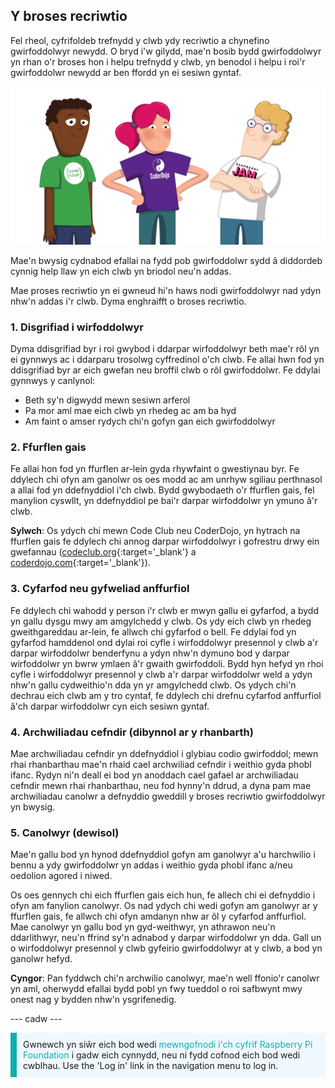 ## Y broses recriwtio

Fel rheol, cyfrifoldeb trefnydd y clwb ydy recriwtio a chynefino gwirfoddolwyr newydd. O bryd i'w gilydd, mae'n bosib bydd gwirfoddolwyr yn rhan o'r broses hon i helpu trefnydd y clwb, yn benodol i helpu i roi'r gwirfoddolwr newydd ar ben ffordd yn ei sesiwn gyntaf.

![Tri gwirfoddolwr yn sefyll.](images/2-RPF-Volunteers.png)

Mae'n bwysig cydnabod efallai na fydd pob gwirfoddolwr sydd â diddordeb cynnig help llaw yn eich clwb yn briodol neu'n addas.

Mae proses recriwtio yn ei gwneud hi'n haws nodi gwirfoddolwyr nad ydyn nhw'n addas i'r clwb. Dyma enghraifft o broses recriwtio.

### 1. Disgrifiad i wirfoddolwyr


Dyma ddisgrifiad byr i roi gwybod i ddarpar wirfoddolwyr beth mae'r rôl yn ei gynnwys ac i ddarparu trosolwg cyffredinol o'ch clwb. Fe allai hwn fod yn ddisgrifiad byr ar eich gwefan neu broffil clwb o rôl gwirfoddolwr. Fe ddylai gynnwys y canlynol:

* Beth sy'n digwydd mewn sesiwn arferol
* Pa mor aml mae eich clwb yn rhedeg ac am ba hyd
* Am faint o amser rydych chi'n gofyn gan eich gwirfoddolwyr

### 2. Ffurflen gais

Fe allai hon fod yn ffurflen ar-lein gyda rhywfaint o gwestiynau byr. Fe ddylech chi ofyn am ganolwr os oes modd ac am unrhyw sgiliau perthnasol a allai fod yn ddefnyddiol i'ch clwb. Bydd gwybodaeth o'r ffurflen gais, fel manylion cyswllt, yn ddefnyddiol pe bai'r darpar wirfoddolwr yn ymuno â'r clwb.

**Sylwch**: Os ydych chi mewn Code Club neu CoderDojo, yn hytrach na ffurflen gais fe ddylech chi annog darpar wirfoddolwyr i gofrestru drwy ein gwefannau ([codeclub.org](https://codeclub.org){:target='_blank'} a [coderdojo.com](https://coderdojo.com){:target='_blank'}).

### 3. Cyfarfod neu gyfweliad anffurfiol

Fe ddylech chi wahodd y person i'r clwb er mwyn gallu ei gyfarfod, a bydd yn gallu dysgu mwy am amgylchedd y clwb. Os ydy eich clwb yn rhedeg gweithgareddau ar-lein, fe allwch chi gyfarfod o bell. Fe ddylai fod yn gyfarfod hamddenol ond dylai roi cyfle i wirfoddolwyr presennol y clwb a'r darpar wirfoddolwr benderfynu a ydyn nhw'n dymuno bod y darpar wirfoddolwr yn bwrw ymlaen â'r gwaith gwirfoddoli. Bydd hyn hefyd yn rhoi cyfle i wirfoddolwyr presennol y clwb a'r darpar wirfoddolwr weld a ydyn nhw'n gallu cydweithio'n dda yn yr amgylchedd clwb. Os ydych chi'n dechrau eich clwb am y tro cyntaf, fe ddylech chi drefnu cyfarfod anffurfiol â'ch darpar wirfoddolwr cyn eich sesiwn gyntaf.

### 4. Archwiliadau cefndir (dibynnol ar y rhanbarth)

Mae archwiliadau cefndir yn ddefnyddiol i glybiau codio gwirfoddol; mewn rhai rhanbarthau mae'n rhaid cael archwiliad cefndir i weithio gyda phobl ifanc. Rydyn ni'n deall ei bod yn anoddach cael gafael ar archwiliadau cefndir mewn rhai rhanbarthau, neu fod hynny'n ddrud, a dyna pam mae archwiliadau canolwr a defnyddio gweddill y broses recriwtio gwirfoddolwyr yn bwysig.

### 5. Canolwyr (dewisol)

Mae'n gallu bod yn hynod ddefnyddiol gofyn am ganolwyr a'u harchwilio i bennu a ydy gwirfoddolwr yn addas i weithio gyda phobl ifanc a/neu oedolion agored i niwed.

Os oes gennych chi eich ffurflen gais eich hun, fe allech chi ei defnyddio i ofyn am fanylion canolwyr. Os nad ydych chi wedi gofyn am ganolwyr ar y ffurflen gais, fe allwch chi ofyn amdanyn nhw ar ôl y cyfarfod anffurfiol. Mae canolwyr yn gallu bod yn gyd-weithwyr, yn athrawon neu'n ddarlithwyr, neu'n ffrind sy'n adnabod y darpar wirfoddolwr yn dda. Gall un o wirfoddolwyr presennol y clwb gyfeirio gwirfoddolwyr at y clwb, a bod yn ganolwr hefyd.

**Cyngor**: Pan fyddwch chi'n archwilio canolwyr, mae'n well ffonio'r canolwr yn aml, oherwydd efallai bydd pobl yn fwy tueddol o roi safbwynt mwy onest nag y bydden nhw'n ysgrifenedig.

--- cadw ---

<p style="border-left: solid; border-width:10px; border-color: #0faeb0; background-color: aliceblue; padding: 10px;">
Gwnewch yn siŵr eich bod wedi <span style="color: #0faeb0">mewngofnodi i'ch cyfrif Raspberry Pi Foundation</span> i gadw eich cynnydd, neu ni fydd cofnod eich bod wedi cwblhau. Use the 'Log in' link in the navigation menu to log in.
</p>
